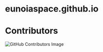 # eunoiaspace.github.io

# Contributors
![GitHub Contributors Image](https://contrib.rocks/image?repo=eunoiaspace/eunoiaspace.github.io)
